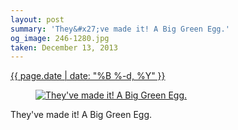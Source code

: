 ```yaml
---
layout: post
summary: 'They&#x27;ve made it! A Big Green Egg.'
og_image: 246-1280.jpg
taken: December 13, 2013
---
```


<div class="post">
 <time>
  <a href="/246">
   {{ page.date | date: "%B %-d, %Y" }}
  </a>
 </time>
 <a href="/246">
  <figure data-taken="12/13/2013">
   <img alt="They've made it! A Big Green Egg." sizes="(min-width: 700px) 50vw, calc(100vw - 2rem)" src="{{ site.assets_url }}/246-640.jpg" srcset="{{ site.assets_url }}/246-1280.jpg 1280w, {{ site.assets_url }}/246-960.jpg 960w, {{ site.assets_url }}/246-640.jpg 640w, {{ site.assets_url }}/246-320.jpg 320w"/>
  </figure>
 </a>
 <span>
  They've made it! A Big Green Egg.
 </span>
</div>
